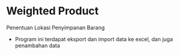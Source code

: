 # Weighted Product
Penentuan Lokasi Penyimpanan Barang
- Program ini terdapat eksport dan import data ke excel,
dan juga penambahan data

